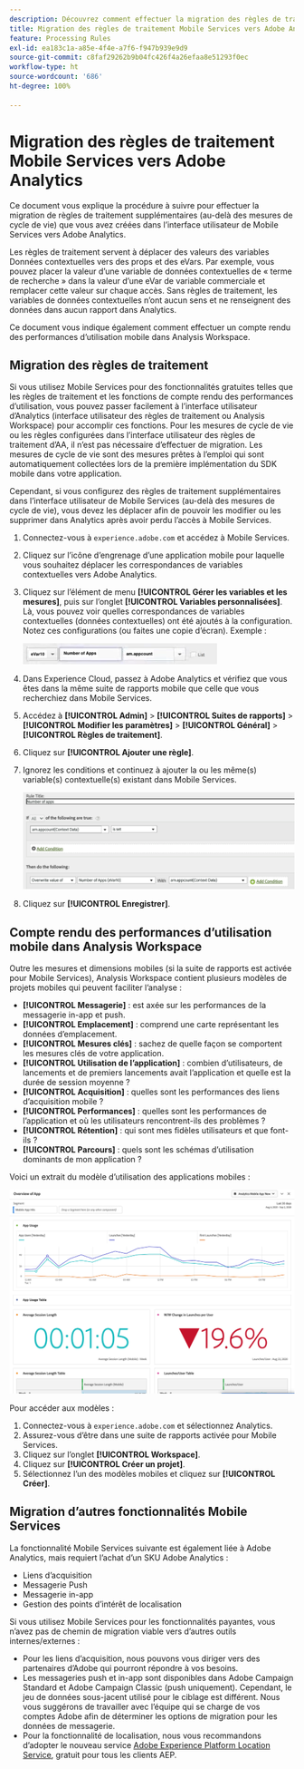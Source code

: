 ```yaml
---
description: Découvrez comment effectuer la migration des règles de traitement Mobile Services vers Adobe Analytics.
title: Migration des règles de traitement Mobile Services vers Adobe Analytics
feature: Processing Rules
exl-id: ea183c1a-a85e-4f4e-a7f6-f947b939e9d9
source-git-commit: c8faf29262b9b04fc426f4a26efaa8e51293f0ec
workflow-type: ht
source-wordcount: '686'
ht-degree: 100%

---
```


# Migration des règles de traitement Mobile Services vers Adobe Analytics

Ce document vous explique la procédure à suivre pour effectuer la migration de règles de traitement supplémentaires (au-delà des mesures de cycle de vie) que vous avez créées dans l’interface utilisateur de Mobile Services vers Adobe Analytics.

Les règles de traitement servent à déplacer des valeurs des variables Données contextuelles vers des props et des eVars. Par exemple, vous pouvez placer la valeur d’une variable de données contextuelles de « terme de recherche » dans la valeur d’une eVar de variable commerciale et remplacer cette valeur sur chaque accès. Sans règles de traitement, les variables de données contextuelles n’ont aucun sens et ne renseignent des données dans aucun rapport dans Analytics.

Ce document vous indique également comment effectuer un compte rendu des performances d’utilisation mobile dans Analysis Workspace.

## Migration des règles de traitement

Si vous utilisez Mobile Services pour des fonctionnalités gratuites telles que les règles de traitement et les fonctions de compte rendu des performances d’utilisation, vous pouvez passer facilement à l’interface utilisateur d’Analytics (interface utilisateur des règles de traitement ou Analysis Workspace) pour accomplir ces fonctions. Pour les mesures de cycle de vie ou les règles configurées dans l’interface utilisateur des règles de traitement d’AA, il n’est pas nécessaire d’effectuer de migration. Les mesures de cycle de vie sont des mesures prêtes à l’emploi qui sont automatiquement collectées lors de la première implémentation du SDK mobile dans votre application.

Cependant, si vous configurez des règles de traitement supplémentaires dans l’interface utilisateur de Mobile Services (au-delà des mesures de cycle de vie), vous devez les déplacer afin de pouvoir les modifier ou les supprimer dans Analytics après avoir perdu l’accès à Mobile Services.

1. Connectez-vous à `experience.adobe.com` et accédez à Mobile Services.
1. Cliquez sur l’icône d’engrenage d’une application mobile pour laquelle vous souhaitez déplacer les correspondances de variables contextuelles vers Adobe Analytics.
1. Cliquez sur l’élément de menu **[!UICONTROL Gérer les variables et les mesures]**, puis sur l’onglet **[!UICONTROL Variables personnalisées]**. Là, vous pouvez voir quelles correspondances de variables contextuelles (données contextuelles) ont été ajoutés à la configuration. Notez ces configurations (ou faites une copie d’écran). Exemple :

   ![Variable contextuelle](assets/context-var.png)

1. Dans Experience Cloud, passez à Adobe Analytics et vérifiez que vous êtes dans la même suite de rapports mobile que celle que vous recherchiez dans Mobile Services.
1. Accédez à **[!UICONTROL Admin]** > **[!UICONTROL Suites de rapports]** > **[!UICONTROL Modifier les paramètres]** > **[!UICONTROL Général]** > **[!UICONTROL Règles de traitement]**.
1. Cliquez sur **[!UICONTROL Ajouter une règle]**.
1. Ignorez les conditions et continuez à ajouter la ou les même(s) variable(s) contextuelle(s) existant dans Mobile Services.

   ![Règle de traitement](assets/proc-rule.png)

1. Cliquez sur **[!UICONTROL Enregistrer]**.

## Compte rendu des performances d’utilisation mobile dans Analysis Workspace

Outre les mesures et dimensions mobiles (si la suite de rapports est activée pour Mobile Services), Analysis Workspace contient plusieurs modèles de projets mobiles qui peuvent faciliter l’analyse :

* **[!UICONTROL Messagerie]** : est axée sur les performances de la messagerie in-app et push.
* **[!UICONTROL Emplacement]** : comprend une carte représentant les données d’emplacement.
* **[!UICONTROL Mesures clés]** : sachez de quelle façon se comportent les mesures clés de votre application.
* **[!UICONTROL Utilisation de l’application]** : combien d’utilisateurs, de lancements et de premiers lancements avait l’application et quelle est la durée de session moyenne ?
* **[!UICONTROL Acquisition]** : quelles sont les performances des liens d’acquisition mobile ?
* **[!UICONTROL Performances]** : quelles sont les performances de l’application et où les utilisateurs rencontrent-ils des problèmes ?
* **[!UICONTROL Rétention]** : qui sont mes fidèles utilisateurs et que font-ils ?
* **[!UICONTROL Parcours]** : quels sont les schémas d’utilisation dominants de mon application ?

Voici un extrait du modèle d’utilisation des applications mobiles :

![Utilisation des applications mobiles](assets/mobile-app-usage.png)

Pour accéder aux modèles :

1. Connectez-vous à `experience.adobe.com` et sélectionnez Analytics.
1. Assurez-vous d’être dans une suite de rapports activée pour Mobile Services.
1. Cliquez sur l’onglet **[!UICONTROL Workspace]**.
1. Cliquez sur **[!UICONTROL Créer un projet]**.
1. Sélectionnez l’un des modèles mobiles et cliquez sur **[!UICONTROL Créer]**.

## Migration d’autres fonctionnalités Mobile Services

La fonctionnalité Mobile Services suivante est également liée à Adobe Analytics, mais requiert l’achat d’un SKU Adobe Analytics :

* Liens d’acquisition
* Messagerie Push
* Messagerie in-app
* Gestion des points d’intérêt de localisation

Si vous utilisez Mobile Services pour les fonctionnalités payantes, vous n’avez pas de chemin de migration viable vers d’autres outils internes/externes :

* Pour les liens d’acquisition, nous pouvons vous diriger vers des partenaires d’Adobe qui pourront répondre à vos besoins.
* Les messageries push et in-app sont disponibles dans Adobe Campaign Standard et Adobe Campaign Classic (push uniquement). Cependant, le jeu de données sous-jacent utilisé pour le ciblage est différent. Nous vous suggérons de travailler avec l’équipe qui se charge de vos comptes Adobe afin de déterminer les options de migration pour les données de messagerie.
* Pour la fonctionnalité de localisation, nous vous recommandons d’adopter le nouveau service [Adobe Experience Platform Location Service](https://www.adobe.com/fr/experience-platform/location-service.html), gratuit pour tous les clients AEP.

